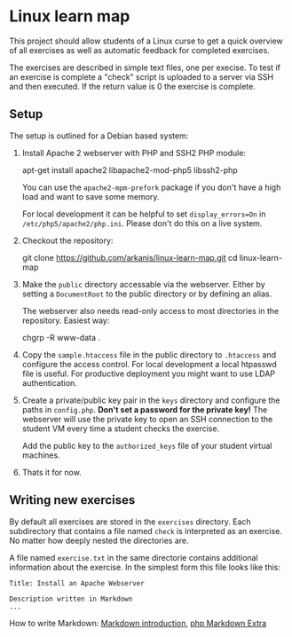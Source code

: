 # Linux learn map

This project should allow students of a Linux curse to get a quick overview of all exercises as
well as automatic feedback for completed exercises.

The exercises are described in simple text files, one per execise. To test if an exercise is complete
a "check" script is uploaded to a server via SSH and then executed. If the return value is 0 the exercise
is complete.


## Setup

The setup is outlined for a Debian based system:

1. Install Apache 2 webserver with PHP and SSH2 PHP module:
   
	apt-get install apache2 libapache2-mod-php5 libssh2-php
   
   You can use the `apache2-mpm-prefork` package if you don't have a high load and want to save some memory.
   
   For local development it can be helpful to set `display_errors=On` in `/etc/php5/apache2/php.ini`. Please
   don't do this on a live system.
   
2. Checkout the repository:
   
	git clone https://github.com/arkanis/linux-learn-map.git
	cd linux-learn-map
   
3. Make the `public` directory accessable via the webserver. Either by setting a `DocumentRoot` to the
   public directory or by defining an alias.
   
   The webserver also needs read-only access to most directories in the repository. Easiest way:
   
	chgrp -R www-data .
   
4. Copy the `sample.htaccess` file in the public directory to `.htaccess` and configure the access control.
   For local development a local htpasswd file is useful. For productive deployment you might want to use
   LDAP authentication.
   
5. Create a private/public key pair in the `keys` directory and configure the paths in `config.php`.
   **Don't set a password for the private key!** The webserver will use the private key to open an SSH
   connection to the student VM every time a student checks the exercise.
   
   Add the public key to the `authorized_keys` file of your student virtual machines.
   
6. Thats it for now.


## Writing new exercises

By default all exercises are stored in the `exercises` directory. Each subdirectory that contains a file
named `check` is interpreted as an exercise. No matter how deeply nested the directories are.

A file named `exercise.txt` in the same directorie contains additional information about the exercise. In
the simplest form this file looks like this:

	Title: Install an Apache Webserver
	
	Description written in Markdown
	...

How to write Markdown: [Markdown introduction][md-intro], [php Markdown Extra][md-extra]

[md-intro]: http://daringfireball.net/projects/markdown/
[md-extra]: http://michelf.ca/projects/php-markdown/extra/